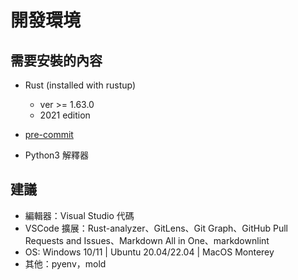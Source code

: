 # 開發環境

## 需要安裝的內容

* Rust (installed with rustup)

  * ver >= 1.63.0
  * 2021 edition

* [pre-commit](https://pre-commit.com/)

* Python3 解釋器

## 建議

* 編輯器：Visual Studio 代碼
* VSCode 擴展：Rust-analyzer、GitLens、Git Graph、GitHub Pull Requests and Issues、Markdown All in One、markdownlint
* OS: Windows 10/11 | Ubuntu 20.04/22.04 | MacOS Monterey
* 其他：pyenv，mold